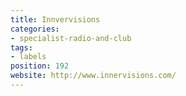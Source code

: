 ```yaml
---
title: Innvervisions
categories:
- specialist-radio-and-club
tags:
- labels
position: 192
website: http://www.innervisions.com/
---
```


